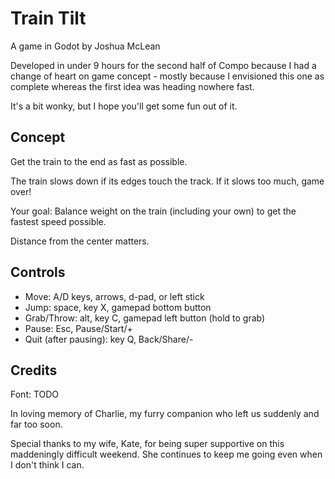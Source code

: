 # Train Tilt

A game in Godot by Joshua McLean

Developed in under 9 hours for the second half of Compo because I had a change
of heart on game concept - mostly because I envisioned this one as complete
whereas the first idea was heading nowhere fast.

It's a bit wonky, but I hope you'll get some fun out of it.

## Concept

Get the train to the end as fast as possible.

The train slows down if its edges touch the track. If it slows too much, game
over!

Your goal: Balance weight on the train (including your own) to get the fastest
speed possible.

Distance from the center matters.

## Controls

- Move: A/D keys, arrows, d-pad, or left stick
- Jump: space, key X, gamepad bottom button
- Grab/Throw: alt, key C, gamepad left button (hold to grab)
- Pause: Esc, Pause/Start/+
- Quit (after pausing): key Q, Back/Share/-

## Credits

Font: TODO

In loving memory of Charlie, my furry companion who left us suddenly and far
too soon.

Special thanks to my wife, Kate, for being super supportive on this maddeningly
difficult weekend. She continues to keep me going even when I don't think I
can.
